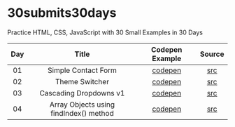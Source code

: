 # 30submits30days
Practice HTML, CSS, JavaScript with 30 Small Examples in 30 Days

| Day | Title | Codepen Example | Source |
| :---: | :---: | :---: | :---: |
| 01 | Simple Contact Form | [codepen](https://codepen.io/jlvelez/pen/vYgWXLg) | [src](https://github.com/joselvelez/30submits30days/tree/main/d01) |
| 02 | Theme Switcher | [codepen](https://codepen.io/jlvelez/pen/XWpzKBo) | [src](https://github.com/joselvelez/30submits30days/tree/main/d02) |
| 03 | Cascading Dropdowns v1 | [codepen](https://codepen.io/jlvelez/pen/ExZompX) | [src](https://github.com/joselvelez/30submits30days/tree/main/d03) |
| 04 | Array Objects using findIndex() method | [codepen](https://codepen.io/jlvelez/pen/VwPyEEx) | [src](https://github.com/joselvelez/30submits30days/tree/main/d04) |